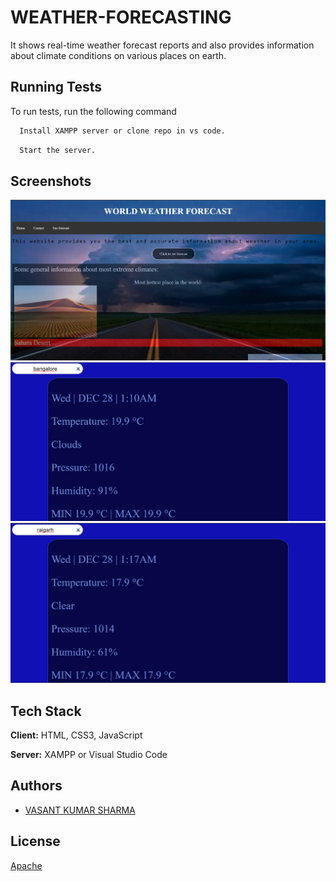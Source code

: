 
# WEATHER-FORECASTING

It shows real-time weather forecast reports and also provides information about climate conditions on various places on earth.


## Running Tests

To run tests, run the following command

```bash
  Install XAMPP server or clone repo in vs code.
```
```bash
  Start the server.
```


## Screenshots

![App Screenshot](https://github.com/sharmavasant/WEATHER-FORECASTING/blob/main/ss1.png)
![App Screenshot](https://github.com/sharmavasant/WEATHER-FORECASTING/blob/main/ss2.png)
![App Screenshot](https://github.com/sharmavasant/WEATHER-FORECASTING/blob/main/ss3.png)


## Tech Stack

**Client:** HTML, CSS3, JavaScript

**Server:** XAMPP or Visual Studio Code


## Authors

- [VASANT KUMAR SHARMA](https://github.com/sharmavasant)


## License

[Apache](https://github.com/sharmavasant/WEATHER-FORECASTING/blob/main/LICENSE)

